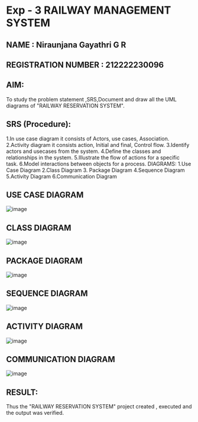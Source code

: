 # Exp - 3 RAILWAY MANAGEMENT SYSTEM
## NAME : Niraunjana Gayathri G R
## REGISTRATION NUMBER : 212222230096

## AIM:

To study the problem statement ,SRS,Document and draw all the UML diagrams of "RAILWAY RESERVATION SYSTEM".

## SRS (Procedure):

1.In use case diagram it consists of Actors, use cases, Association.
2.Activity diagram it consists action, Initial and final, Control flow.
3.Identify actors and usecases from the system.
4.Define the classes and relationships in the system.
5.Illustrate the flow of actions for a specific task.
6.Model interactions between objects for a process.
DIAGRAMS:
1.Use Case Diagram
2.Class Diagram
3. Package Diagram
4.Sequence Diagram
5.Activity Diagram
6.Communication Diagram

## USE CASE DIAGRAM

![image](https://github.com/user-attachments/assets/86fbf33b-af05-4e84-bfbe-638e17fc5c2b)


## CLASS DIAGRAM

![image](https://github.com/user-attachments/assets/3d5cb3d1-e2bb-44e3-80ed-650a93ade471)


## PACKAGE DIAGRAM


![image](https://github.com/user-attachments/assets/0318ad6f-d136-47c6-8152-c8a0062bade2)


## SEQUENCE DIAGRAM

![image](https://github.com/user-attachments/assets/53debab1-f11a-42ea-829d-166532f2718d)



## ACTIVITY DIAGRAM

![image](https://github.com/user-attachments/assets/f57487a4-1730-4a8e-98c6-adb84de9b5d0)



## COMMUNICATION DIAGRAM

![image](https://github.com/user-attachments/assets/ddbc2b6b-7299-4b29-8897-74fa20c6b0b7)


## RESULT:

Thus the "RAILWAY RESERVATION SYSTEM" project created , executed and the output was verified.


